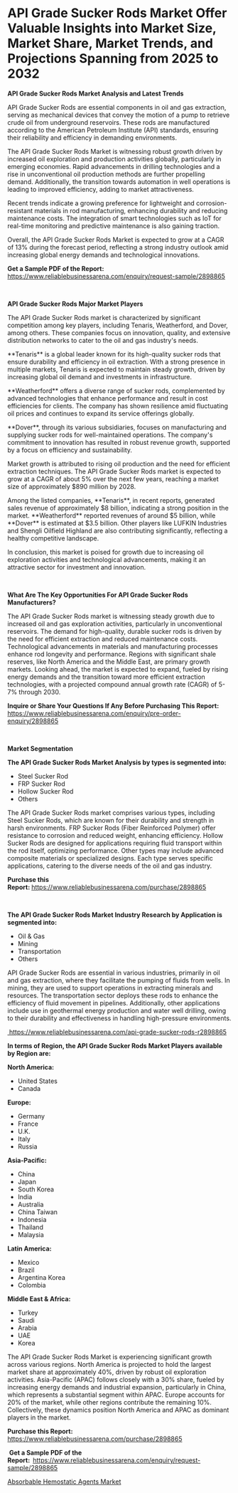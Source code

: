 <p><h1>API Grade Sucker Rods Market Offer Valuable Insights into Market Size, Market Share, Market Trends, and Projections Spanning from 2025 to 2032</h1></p><p><strong>API Grade Sucker Rods Market Analysis and Latest Trends</strong></p>
<p><p>API Grade Sucker Rods are essential components in oil and gas extraction, serving as mechanical devices that convey the motion of a pump to retrieve crude oil from underground reservoirs. These rods are manufactured according to the American Petroleum Institute (API) standards, ensuring their reliability and efficiency in demanding environments. </p><p>The API Grade Sucker Rods Market is witnessing robust growth driven by increased oil exploration and production activities globally, particularly in emerging economies. Rapid advancements in drilling technologies and a rise in unconventional oil production methods are further propelling demand. Additionally, the transition towards automation in well operations is leading to improved efficiency, adding to market attractiveness.</p><p>Recent trends indicate a growing preference for lightweight and corrosion-resistant materials in rod manufacturing, enhancing durability and reducing maintenance costs. The integration of smart technologies such as IoT for real-time monitoring and predictive maintenance is also gaining traction. </p><p>Overall, the API Grade Sucker Rods Market is expected to grow at a CAGR of 13% during the forecast period, reflecting a strong industry outlook amid increasing global energy demands and technological innovations.</p></p>
<p><strong>Get a Sample PDF of the Report:&nbsp;</strong> <a href="https://www.reliablebusinessarena.com/enquiry/request-sample/2898865?utm_campaign=3457&utm_medium=2&utm_source=Github&utm_content=ia&utm_term=15032025&utm_id=api-grade-sucker-rods">https://www.reliablebusinessarena.com/enquiry/request-sample/2898865</a></p>
<p>&nbsp;</p>
<p><strong>API Grade Sucker Rods Major Market Players</strong></p>
<p><p>The API Grade Sucker Rods market is characterized by significant competition among key players, including Tenaris, Weatherford, and Dover, among others. These companies focus on innovation, quality, and extensive distribution networks to cater to the oil and gas industry's needs.</p><p>**Tenaris** is a global leader known for its high-quality sucker rods that ensure durability and efficiency in oil extraction. With a strong presence in multiple markets, Tenaris is expected to maintain steady growth, driven by increasing global oil demand and investments in infrastructure.</p><p>**Weatherford** offers a diverse range of sucker rods, complemented by advanced technologies that enhance performance and result in cost efficiencies for clients. The company has shown resilience amid fluctuating oil prices and continues to expand its service offerings globally.</p><p>**Dover**, through its various subsidiaries, focuses on manufacturing and supplying sucker rods for well-maintained operations. The company's commitment to innovation has resulted in robust revenue growth, supported by a focus on efficiency and sustainability.</p><p>Market growth is attributed to rising oil production and the need for efficient extraction techniques. The API Grade Sucker Rods market is expected to grow at a CAGR of about 5% over the next few years, reaching a market size of approximately $890 million by 2028.</p><p>Among the listed companies, **Tenaris**, in recent reports, generated sales revenue of approximately $8 billion, indicating a strong position in the market. **Weatherford** reported revenues of around $5 billion, while **Dover** is estimated at $3.5 billion. Other players like LUFKIN Industries and Shengli Oilfield Highland are also contributing significantly, reflecting a healthy competitive landscape.</p><p>In conclusion, this market is poised for growth due to increasing oil exploration activities and technological advancements, making it an attractive sector for investment and innovation.</p></p>
<p>&nbsp;</p>
<p><strong>What Are The Key Opportunities For API Grade Sucker Rods Manufacturers?</strong></p>
<p><p>The API Grade Sucker Rods market is witnessing steady growth due to increased oil and gas exploration activities, particularly in unconventional reservoirs. The demand for high-quality, durable sucker rods is driven by the need for efficient extraction and reduced maintenance costs. Technological advancements in materials and manufacturing processes enhance rod longevity and performance. Regions with significant shale reserves, like North America and the Middle East, are primary growth markets. Looking ahead, the market is expected to expand, fueled by rising energy demands and the transition toward more efficient extraction technologies, with a projected compound annual growth rate (CAGR) of 5-7% through 2030.</p></p>
<p><strong>Inquire or Share Your Questions If Any Before Purchasing This Report:</strong> <a href="https://www.reliablebusinessarena.com/enquiry/pre-order-enquiry/2898865?utm_campaign=3457&utm_medium=2&utm_source=Github&utm_content=ia&utm_term=15032025&utm_id=api-grade-sucker-rods">https://www.reliablebusinessarena.com/enquiry/pre-order-enquiry/2898865</a></p>
<p>&nbsp;</p>
<p><strong>Market Segmentation</strong></p>
<p><strong>The API Grade Sucker Rods Market Analysis by types is segmented into:</strong></p>
<p><ul><li>Steel Sucker Rod</li><li>FRP Sucker Rod</li><li>Hollow Sucker Rod</li><li>Others</li></ul></p>
<p><p>The API Grade Sucker Rods market comprises various types, including Steel Sucker Rods, which are known for their durability and strength in harsh environments. FRP Sucker Rods (Fiber Reinforced Polymer) offer resistance to corrosion and reduced weight, enhancing efficiency. Hollow Sucker Rods are designed for applications requiring fluid transport within the rod itself, optimizing performance. Other types may include advanced composite materials or specialized designs. Each type serves specific applications, catering to the diverse needs of the oil and gas industry.</p></p>
<p><strong>Purchase this Report:&nbsp;</strong><a href="https://www.reliablebusinessarena.com/purchase/2898865?utm_campaign=3457&utm_medium=2&utm_source=Github&utm_content=ia&utm_term=15032025&utm_id=api-grade-sucker-rods">https://www.reliablebusinessarena.com/purchase/2898865</a></p>
<p>&nbsp;</p>
<p><strong>The API Grade Sucker Rods Market Industry Research by Application is segmented into:</strong></p>
<p><ul><li>Oil & Gas</li><li>Mining</li><li>Transportation</li><li>Others</li></ul></p>
<p><p>API Grade Sucker Rods are essential in various industries, primarily in oil and gas extraction, where they facilitate the pumping of fluids from wells. In mining, they are used to support operations in extracting minerals and resources. The transportation sector deploys these rods to enhance the efficiency of fluid movement in pipelines. Additionally, other applications include use in geothermal energy production and water well drilling, owing to their durability and effectiveness in handling high-pressure environments.</p></p>
<p><a href="https://www.reliablebusinessarena.com/api-grade-sucker-rods-r2898865?utm_campaign=3457&utm_medium=2&utm_source=Github&utm_content=ia&utm_term=15032025&utm_id=api-grade-sucker-rods">&nbsp;https://www.reliablebusinessarena.com/api-grade-sucker-rods-r2898865</a></p>
<p><strong>In terms of Region, the API Grade Sucker Rods Market Players available by Region are:</strong></p>
<p>
    <p> <strong> North America: </strong>
        <ul>
            <li>United States</li>
            <li>Canada</li>
        </ul>
        </p> 
    <p> <strong> Europe: </strong>
        <ul>
            <li>Germany</li>
            <li>France</li>
            <li>U.K.</li>
            <li>Italy</li>
            <li>Russia</li>
        </ul>
        </p> 
    <p> <strong> Asia-Pacific: </strong>
        <ul>
            <li>China</li>
            <li>Japan</li>
            <li>South Korea</li>
            <li>India</li>
            <li>Australia</li>
            <li>China Taiwan</li>
            <li>Indonesia</li>
            <li>Thailand</li>
            <li>Malaysia</li>
        </ul>
        </p> 
    <p> <strong> Latin America: </strong>
        <ul>
            <li>Mexico</li>
            <li>Brazil</li>
            <li>Argentina Korea</li>
            <li>Colombia</li>
        </ul>
        </p> 
    <p> <strong> Middle East & Africa: </strong>
        <ul>
            <li>Turkey</li>
            <li>Saudi</li>
            <li>Arabia</li>
            <li>UAE</li>
            <li>Korea</li>
        </ul>
    </p>
    </p>
<p><p>The API Grade Sucker Rods Market is experiencing significant growth across various regions. North America is projected to hold the largest market share at approximately 40%, driven by robust oil exploration activities. Asia-Pacific (APAC) follows closely with a 30% share, fueled by increasing energy demands and industrial expansion, particularly in China, which represents a substantial segment within APAC. Europe accounts for 20% of the market, while other regions contribute the remaining 10%. Collectively, these dynamics position North America and APAC as dominant players in the market.</p></p>
<p><strong>Purchase this Report: </strong><a href="https://www.reliablebusinessarena.com/purchase/2898865?utm_campaign=3457&utm_medium=2&utm_source=Github&utm_content=ia&utm_term=15032025&utm_id=api-grade-sucker-rods">https://www.reliablebusinessarena.com/purchase/2898865</a></p>
<p>&nbsp;<strong>Get a Sample PDF of the Report:&nbsp;&nbsp;</strong><a href="https://www.reliablebusinessarena.com/enquiry/request-sample/2898865?utm_campaign=3457&utm_medium=2&utm_source=Github&utm_content=ia&utm_term=15032025&utm_id=api-grade-sucker-rods">https://www.reliablebusinessarena.com/enquiry/request-sample/2898865</a></p>
<p><strong></strong></p>
<p><p><a href="https://github.com/shamyzinniwl/Market-Research-Report-List-1/blob/main/absorbable-hemostatic-agents-market.md?utm_campaign=3457&utm_medium=2&utm_source=Github&utm_content=ia&utm_term=15032025&utm_id=api-grade-sucker-rods">Absorbable Hemostatic Agents Market</a></p></p>